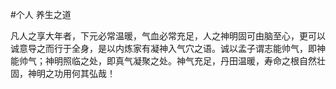
#个人
养生之道

凡人之享大年者，下元必常温暖，气血必常充足，人之神明固可由脑至心，更可以诚意导之而行于全身，是以内炼家有凝神入气穴之语。诚以孟子谓志能帅气，即神能帅气；神明照临之处，即真气凝聚之处。神气充足，丹田温暖，寿命之根自然壮固，神明之功用何其弘哉！